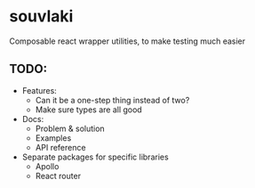 # souvlaki

Composable react wrapper utilities, to make testing much easier

## TODO:

- Features:
  - Can it be a one-step thing instead of two?
  - Make sure types are all good
- Docs:
  - Problem & solution
  - Examples
  - API reference
- Separate packages for specific libraries
  - Apollo
  - React router
